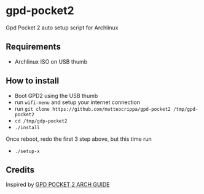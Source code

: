 # gpd-pocket2
Gpd Pocket 2 auto setup script for Archlinux

## Requirements

- Archlinux ISO on USB thumb


## How to install

- Boot GPD2 using the USB thumb
- run `wifi-menu` and setup your internet connection
- run `git clone https://github.com/matteocrippa/gpd-pocket2 /tmp/gpd-pocket2`
- `cd /tmp/gdp-pocket2`
- `./install`

Once reboot, redo the first 3 step above, but this time run
- `./setup-x`

## Credits
Inspired by [GPD POCKET 2 ARCH GUIDE](https://github.com/joshskidmore/gpd-pocket-2-arch-guide)
